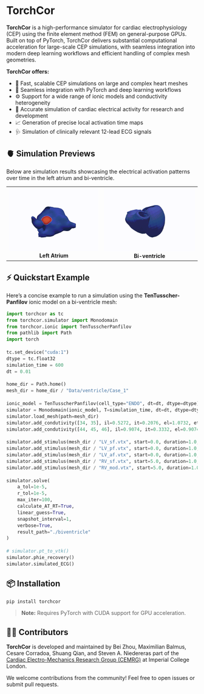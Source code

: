 # TorchCor

**TorchCor** is a high-performance simulator for cardiac electrophysiology (CEP) using the finite element method (FEM) on general-purpose GPUs. Built on top of PyTorch, TorchCor delivers substantial computational acceleration for large-scale CEP simulations, with seamless integration into modern deep learning workflows and efficient handling of complex mesh geometries.

**TorchCor offers:**

- 🚀 Fast, scalable CEP simulations on large and complex heart meshes  
- 🔗 Seamless integration with PyTorch and deep learning workflows  
- ⚙️ Support for a wide range of ionic models and conductivity heterogeneity  
- 🎯 Accurate simulation of cardiac electrical activity for research and development  
- 📈 Generation of precise local activation time maps  
- 🩺 Simulation of clinically relevant 12-lead ECG signals 


## 🫀 Simulation Previews
Below are simulation results showcasing the electrical activation patterns over time in the left atrium and bi-ventricle.

<table>
  <tr>
    <td align="center">
      <img src="docs/atrium.gif" alt="Left Atrium simulation" width="300"/><br/>
      <strong>Left Atrium</strong>
    </td>
    <td align="center">
      <img src="docs/biv.gif" alt="Bi-ventricle simulation" width="300"/><br/>
      <strong>Bi-ventricle</strong>
    </td>
  </tr>
</table>

## ⚡ Quickstart Example

Here’s a concise example to run a simulation using the **TenTusscher-Panfilov** ionic model on a bi-ventricle mesh:

```python
import torchcor as tc
from torchcor.simulator import Monodomain
from torchcor.ionic import TenTusscherPanfilov
from pathlib import Path
import torch

tc.set_device("cuda:1")
dtype = tc.float32
simulation_time = 600
dt = 0.01

home_dir = Path.home()
mesh_dir = home_dir / "Data/ventricle/Case_1"

ionic_model = TenTusscherPanfilov(cell_type="ENDO", dt=dt, dtype=dtype)
simulator = Monodomain(ionic_model, T=simulation_time, dt=dt, dtype=dtype)
simulator.load_mesh(path=mesh_dir)
simulator.add_condutivity([34, 35], il=0.5272, it=0.2076, el=1.0732, et=0.4227)
simulator.add_condutivity([44, 45, 46], il=0.9074, it=0.3332, el=0.9074, et=0.3332)

simulator.add_stimulus(mesh_dir / "LV_sf.vtx", start=0.0, duration=1.0, intensity=100)
simulator.add_stimulus(mesh_dir / "LV_pf.vtx", start=0.0, duration=1.0, intensity=100)
simulator.add_stimulus(mesh_dir / "LV_af.vtx", start=0.0, duration=1.0, intensity=100)
simulator.add_stimulus(mesh_dir / "RV_sf.vtx", start=5.0, duration=1.0, intensity=100)
simulator.add_stimulus(mesh_dir / "RV_mod.vtx", start=5.0, duration=1.0, intensity=100)

simulator.solve(
    a_tol=1e-5, 
    r_tol=1e-5, 
    max_iter=100, 
    calculate_AT_RT=True,
    linear_guess=True,
    snapshot_interval=1, 
    verbose=True,
    result_path="./biventricle"
)

# simulator.pt_to_vtk()
simulator.phie_recovery()
simulator.simulated_ECG()
```

## 📦 Installation

```bash
pip install torchcor
```
> **Note:** Requires PyTorch with CUDA support for GPU acceleration.

## 👩‍💻 Contributors

**TorchCor** is developed and maintained by Bei Zhou, Maximilian Balmus, Cesare Corradoa, Shuang Qian, and Steven A. Niederer​ as part of the [Cardiac Electro-Mechanics Research Group (CEMRG)](https://www.cemrg.co.uk/) at Imperial College London.

We welcome contributions from the community! Feel free to open issues or submit pull requests.
